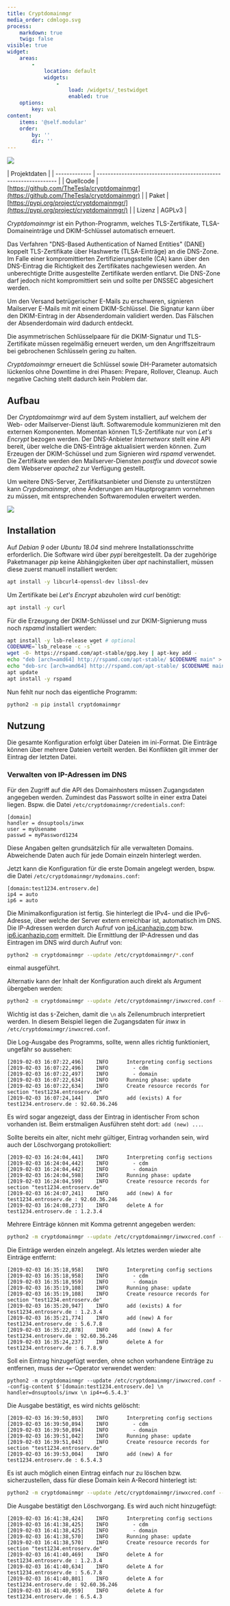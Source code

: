 ```yaml
---
title: Cryptdomainmgr
media_order: cdmlogo.svg
process:
    markdown: true
    twig: false
visible: true
widget:
    areas:
        -
            location: default
            widgets:
                -
                    load: /widgets/_testwidget
                    enabled: true
    options:
        key: val
content:
    items: '@self.modular'
    order:
        by: ''
        dir: ''
---
```


![](cdmlogo.svg)

| Projektdaten |
| ------------- | --------------------------------------------------------------- |
| Quellcode | [https://github.com/TheTesla/cryptdomainmgr](https://github.com/TheTesla/cryptdomainmgr) |
| Paket        | [https://pypi.org/project/cryptdomainmgr/](https://pypi.org/project/cryptdomainmgr/) |
| Lizenz       | AGPLv3 |

_Cryptdomainmgr_ ist ein Python-Programm, welches TLS-Zertifikate, TLSA-Domaineinträge und DKIM-Schlüssel automatisch erneuert.

Das Verfahren "DNS-Based Authentication of Named Entities" (DANE) koppelt TLS-Zertifikate über Hashwerte (TLSA-Einträge) an die DNS-Zone. Im Falle einer kompromittierten Zertifizierungsstelle (CA) kann über den DNS-Eintrag die Richtigkeit des Zertifikates nachgewiesen werden. An unberechtigte Dritte ausgestellte Zertifikate werden entlarvt. Die DNS-Zone darf jedoch nicht kompromittiert sein und sollte per DNSSEC abgesichert werden.

Um den Versand betrügerischer E-Mails zu erschweren, signieren Mailserver E-Mails mit mit einem DKIM-Schlüssel. Die Signatur kann über den DKIM-Eintrag in der Absenderdomain validiert werden. Das Fälschen der Absenderdomain wird dadurch entdeckt.

Die asymmetrischen Schlüsselpaare für die DKIM-Signatur und TLS-Zertifikate müssen regelmäßig erneuert werden, um den Angriffszeitraum bei gebrochenen Schlüsseln gering zu halten.

_Cryptdomainmgr_ erneuert die Schlüssel sowie DH-Parameter automatsich lückenlos ohne Downtime in drei Phasen: Prepare, Rollover, Cleanup. Auch negative Caching stellt dadurch kein Problem dar.

## Aufbau

Der _Cryptdomainmgr_ wird auf dem System installiert, auf welchem der Web- oder Mailserver-Dienst läuft. Softwaremodule kommunizieren mit den externen Komponenten. Momentan können TLS-Zertifikate nur von _Let's Encrypt_ bezogen werden. Der DNS-Anbieter _Internetworx_ stellt eine API bereit, über welche die DNS-Einträge aktualisiert werden können. Zum Erzeugen der DKIM-Schüssel und zum Signieren wird _rspamd_ verwendet. Die Zertifikate werden den Mailserver-Diensten _postfix_ und _dovecot_ sowie dem Webserver _apache2_ zur Verfügung gestellt.

Um weitere DNS-Server, Zertifikatsanbieter und Dienste zu unterstützen kann _Crypdomainmgr_, ohne Änderungen am Hauptprogramm vornehmen zu müssen, mit entsprechenden Softwaremodulen erweitert werden. 

![](cdmStruktur.svg)

## Installation

Auf _Debian 9_ oder _Ubuntu 18.04_ sind mehrere Installationsschritte erforderlich. Die Software wird über _pypi_ bereitgestellt. Da der zugehörige Paketmanager _pip_ keine Abhängigkeiten über _apt_ nachinstalliert, müssen diese zuerst manuell installiert werden:

```bash
apt install -y libcurl4-openssl-dev libssl-dev
```

Um Zertifikate bei _Let's Encrypt_ abzuholen wird _curl_ benötigt:

```bash
apt install -y curl
```

Für die Erzeugung der DKIM-Schlüssel und zur DKIM-Signierung muss noch _rspamd_ installiert werden:

```bash
apt install -y lsb-release wget # optional
CODENAME=`lsb_release -c -s`
wget -O- https://rspamd.com/apt-stable/gpg.key | apt-key add -
echo "deb [arch=amd64] http://rspamd.com/apt-stable/ $CODENAME main" > /etc/apt/sources.list.d/rspamd.list
echo "deb-src [arch=amd64] http://rspamd.com/apt-stable/ $CODENAME main" >> /etc/apt/sources.list.d/rspamd.list
apt update
apt install -y rspamd
```

Nun fehlt nur noch das eigentliche Programm:

```bash
python2 -m pip install cryptdomainmgr
```

## Nutzung

Die gesamte Konfiguration erfolgt über Dateien im ini-Format. Die Einträge können über mehrere Dateien verteilt werden. Bei Konflikten gilt immer der Eintrag der letzten Datei.

### Verwalten von IP-Adressen im DNS

Für den Zugriff auf die API des Domainhosters müssen Zugangsdaten angegeben werden. Zumindest das Passwort sollte in einer extra Datei liegen. Bspw. die Datei ``/etc/cryptdomainmgr/credentials.conf``:

```
[domain]
handler = dnsuptools/inwx
user = myUsename
passwd = myPassword1234
```

Diese Angaben gelten grundsätzlich für alle verwalteten Domains. Abweichende Daten auch für jede Domain einzeln hinterlegt werden.

Jetzt kann die Konfiguration für die erste Domain angelegt werden, bspw. die Datei ``/etc/cryptdomainmgr/mydomains.conf``:

```
[domain:test1234.entroserv.de]
ip4 = auto
ip6 = auto
```

Die Minimalkonfiguration ist fertig. Sie hinterlegt die IPv4- und die IPv6-Adresse, über welche der Server extern erreichbar ist, automatisch im DNS. Die IP-Adressen werden durch Aufruf von [ip4.icanhazip.com](http://ip4.icanhazip.com) bzw. [ip6.icanhazip.com](http://ip6.icanhazip.com) ermittelt. Die Ermittlung der IP-Adressen und das Eintragen im DNS wird durch Aufruf von: 

```bash
python2 -m cryptdomainmgr --update /etc/cryptdomainmgr/*.conf 
```

einmal ausgeführt.

Alternativ kann der Inhalt der Konfiguration auch direkt als Argument übergeben werden:

```bash
python2 -m cryptdomainmgr --update /etc/cryptdomainmgr/inwxcred.conf --config-content $'[domain:test1234.entroserv.de] \n handler=dnsuptools/inwx \n ip4=auto'
```

Wichtig ist das ``$``-Zeichen, damit die ``\n`` als Zeilenumbruch interpretiert werden. In diesem Beispiel liegen die Zugangsdaten für _inwx_ in ``/etc/cryptdomainmgr/inwxcred.conf``.

Die Log-Ausgabe des Programms, sollte, wenn alles richtig funktioniert, ungefähr so aussehen:

```
[2019-02-03 16:07:22,496]    INFO      Interpreting config sections
[2019-02-03 16:07:22,496]    INFO        - cdm
[2019-02-03 16:07:22,497]    INFO        - domain
[2019-02-03 16:07:22,634]    INFO      Running phase: update
[2019-02-03 16:07:22,634]    INFO      Create resource records for section "test1234.entroserv.de"
[2019-02-03 16:07:24,144]    INFO      add (exists) A for test1234.entroserv.de : 92.60.36.246
```

Es wird sogar angezeigt, dass der Eintrag in identischer From schon vorhanden ist. Beim erstmaligen Ausführen steht dort: ``add (new) ...``.

Sollte bereits ein alter, nicht mehr gültiger, Eintrag vorhanden sein, wird auch der Löschvorgang protokolliert:

```
[2019-02-03 16:24:04,441]    INFO      Interpreting config sections
[2019-02-03 16:24:04,442]    INFO        - cdm
[2019-02-03 16:24:04,442]    INFO        - domain
[2019-02-03 16:24:04,598]    INFO      Running phase: update
[2019-02-03 16:24:04,599]    INFO      Create resource records for section "test1234.entroserv.de"
[2019-02-03 16:24:07,241]    INFO      add (new) A for test1234.entroserv.de : 92.60.36.246
[2019-02-03 16:24:08,273]    INFO      delete A for test1234.entroserv.de : 1.2.3.4
```
Mehrere Einträge können mit Komma getrennt angegeben werden:

```bash
python2 -m cryptdomainmgr --update /etc/cryptdomainmgr/inwxcred.conf --config-content $'[domain:test1234.entroserv.de] \n handler=dnsuptools/inwx \n ip4=1.2.3.4,5.6.7.8,auto'
```

Die Einträge werden einzeln angelegt. Als letztes werden wieder alte Einträge entfernt:

```
[2019-02-03 16:35:18,958]    INFO      Interpreting config sections
[2019-02-03 16:35:18,958]    INFO        - cdm
[2019-02-03 16:35:18,959]    INFO        - domain
[2019-02-03 16:35:19,108]    INFO      Running phase: update
[2019-02-03 16:35:19,108]    INFO      Create resource records for section "test1234.entroserv.de"
[2019-02-03 16:35:20,947]    INFO      add (exists) A for test1234.entroserv.de : 1.2.3.4
[2019-02-03 16:35:21,774]    INFO      add (new) A for test1234.entroserv.de : 5.6.7.8
[2019-02-03 16:35:22,878]    INFO      add (new) A for test1234.entroserv.de : 92.60.36.246
[2019-02-03 16:35:24,237]    INFO      delete A for test1234.entroserv.de : 6.7.8.9
```

Soll ein Eintrag hinzugefügt werden, ohne schon vorhandene Einträge zu entfernen, muss der ``+=``-Operator verwendet werden:

```
python2 -m cryptdomainmgr --update /etc/cryptdomainmgr/inwxcred.conf --config-content $'[domain:test1234.entroserv.de] \n handler=dnsuptools/inwx \n ip4+=6.5.4.3'
```

Die Ausgabe bestätigt, es wird nichts gelöscht:

```
[2019-02-03 16:39:50,893]    INFO      Interpreting config sections
[2019-02-03 16:39:50,894]    INFO        - cdm
[2019-02-03 16:39:50,894]    INFO        - domain
[2019-02-03 16:39:51,042]    INFO      Running phase: update
[2019-02-03 16:39:51,043]    INFO      Create resource records for section "test1234.entroserv.de"
[2019-02-03 16:39:53,004]    INFO      add (new) A for test1234.entroserv.de : 6.5.4.3
```

Es ist auch möglich einen Eintrag einfach nur zu löschen bzw. sicherzustellen, dass für diese Domain kein A-Record hinterlegt ist:

```bash
python2 -m cryptdomainmgr --update /etc/cryptdomainmgr/inwxcred.conf --config-content $'[domain:test1234.entroserv.de] \n handler=dnsuptools/inwx \n ip4=none'
```

Die Ausgabe bestätigt den Löschvorgang. Es wird auch nicht hinzugefügt:

```
[2019-02-03 16:41:38,424]    INFO      Interpreting config sections
[2019-02-03 16:41:38,425]    INFO        - cdm
[2019-02-03 16:41:38,425]    INFO        - domain
[2019-02-03 16:41:38,570]    INFO      Running phase: update
[2019-02-03 16:41:38,570]    INFO      Create resource records for section "test1234.entroserv.de"
[2019-02-03 16:41:40,469]    INFO      delete A for test1234.entroserv.de : 1.2.3.4
[2019-02-03 16:41:40,634]    INFO      delete A for test1234.entroserv.de : 5.6.7.8
[2019-02-03 16:41:40,801]    INFO      delete A for test1234.entroserv.de : 92.60.36.246
[2019-02-03 16:41:40,959]    INFO      delete A for test1234.entroserv.de : 6.5.4.3
```